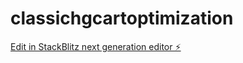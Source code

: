 # classichgcartoptimization

[Edit in StackBlitz next generation editor ⚡️](https://stackblitz.com/~/github.com/jmanq/classichgcartoptimization)